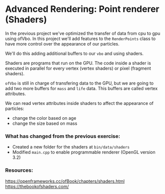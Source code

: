 # Advanced Rendering: Point renderer (Shaders)

In the previous project we've optimized the transfer of data from cpu to gpu using ofVbo. In this project we'll add features to the ``RenderPoints`` class to have more control over the appearance of our particles. 

We'll do this adding additional buffers to our ``vbo`` and using shaders.

Shaders are programs that run on the GPU. The code inside a shader is executed in parallel for every vertex (vertex shaders) or pixel (fragment shaders).

``ofVbo`` is still in charge of transfering data to the GPU, but we are going to add two more buffers for ``mass`` and ``life`` data. This buffers are called vertex attributes. 

We can read vertex attributes inside shaders to affect the appearance of particles:
- change the color based on age
- change the size based on mass


### What has changed from the previous exercise:
- Created a new folder for the shaders at ``bin/data/shaders``
- Modified ``main.cpp`` to enable programmable renderer (OpenGL version 3.2)


### Resources:
https://openframeworks.cc/ofBook/chapters/shaders.html
https://thebookofshaders.com/